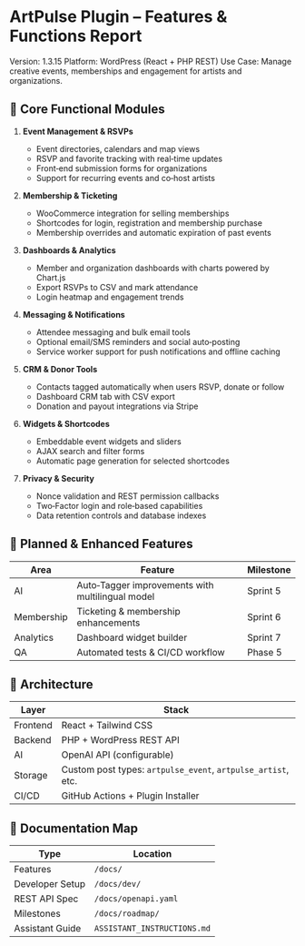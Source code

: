 # ArtPulse Plugin – Features & Functions Report

Version: 1.3.15
Platform: WordPress (React + PHP REST)
Use Case: Manage creative events, memberships and engagement for artists and organizations.

## 🔧 Core Functional Modules

1. **Event Management & RSVPs**
   - Event directories, calendars and map views
   - RSVP and favorite tracking with real‑time updates
   - Front‑end submission forms for organizations
   - Support for recurring events and co‑host artists

2. **Membership & Ticketing**
   - WooCommerce integration for selling memberships
   - Shortcodes for login, registration and membership purchase
   - Membership overrides and automatic expiration of past events

3. **Dashboards & Analytics**
   - Member and organization dashboards with charts powered by Chart.js
   - Export RSVPs to CSV and mark attendance
   - Login heatmap and engagement trends

4. **Messaging & Notifications**
   - Attendee messaging and bulk email tools
   - Optional email/SMS reminders and social auto‑posting
   - Service worker support for push notifications and offline caching

5. **CRM & Donor Tools**
   - Contacts tagged automatically when users RSVP, donate or follow
   - Dashboard CRM tab with CSV export
   - Donation and payout integrations via Stripe

6. **Widgets & Shortcodes**
   - Embeddable event widgets and sliders
   - AJAX search and filter forms
   - Automatic page generation for selected shortcodes

7. **Privacy & Security**
   - Nonce validation and REST permission callbacks
   - Two‑Factor login and role‑based capabilities
   - Data retention controls and database indexes

## 🔮 Planned & Enhanced Features

| Area | Feature | Milestone |
|------|---------|----------|
| AI | Auto‑Tagger improvements with multilingual model | Sprint 5 |
| Membership | Ticketing & membership enhancements | Sprint 6 |
| Analytics | Dashboard widget builder | Sprint 7 |
| QA | Automated tests & CI/CD workflow | Phase 5 |

## 🧱 Architecture

| Layer | Stack |
|-------|-------|
| Frontend | React + Tailwind CSS |
| Backend | PHP + WordPress REST API |
| AI | OpenAI API (configurable) |
| Storage | Custom post types: `artpulse_event`, `artpulse_artist`, etc. |
| CI/CD | GitHub Actions + Plugin Installer |

## 📁 Documentation Map

| Type | Location |
|------|---------|
| Features | `/docs/` |
| Developer Setup | `/docs/dev/` |
| REST API Spec | `/docs/openapi.yaml` |
| Milestones | `/docs/roadmap/` |
| Assistant Guide | `ASSISTANT_INSTRUCTIONS.md` |
